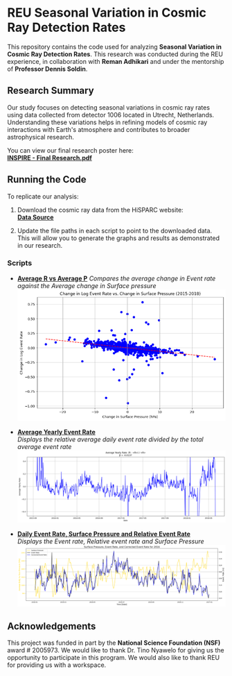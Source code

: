 # REU Seasonal Variation in Cosmic Ray Detection Rates

This repository contains the code used for analyzing **Seasonal Variation in Cosmic Ray Detection Rates**. This research was conducted during the REU experience, in collaboration with **Reman Adhikari** and under the mentorship of **Professor Dennis Soldin**.

## Research Summary

Our study focuses on detecting seasonal variations in cosmic ray rates using data collected from detector 1006 located in Utrecht, Netherlands. Understanding these variations helps in refining models of cosmic ray interactions with Earth's atmosphere and contributes to broader astrophysical research.

You can view our final research poster here:  
**[INSPIRE - Final Research.pdf](https://github.com/user-attachments/files/16937657/INSPIRE-.Final.research.pdf)**

## Running the Code

To replicate our analysis:

1. Download the cosmic ray data from the HiSPARC website:  
   **[Data Source](https://data.hisparc.nl/media/jsparc/data_retrieval.html)**

2. Update the file paths in each script to point to the downloaded data. This will allow you to generate the graphs and results as demonstrated in our research.

### Scripts

- **[Average R vs Average P](https://github.com/AyadAlSamaray/SeasonalVariation/blob/main/Average%20R%20vs%20Average%20P.py)** 
  _Compares the average change in Event rate against the Average change in Surface pressure_
  _![Average R vs Average P Plot](https://github.com/AyadAlSamaray/SeasonalVariation/blob/main/Images/4%20Year%20Event%20Rate%20vs%20Surface%20Pressure.png)_

- **[Average Yearly Event Rate](https://github.com/AyadAlSamaray/SeasonalVariation/blob/main/Average%20Yearly%20Event%20Rate.py)**  
  _Displays the relative average daily event rate divided by the total average event rate_
  _![Average Yearly Event Rate Plot](https://github.com/AyadAlSamaray/SeasonalVariation/blob/main/Images/4%20Year%20Average.png)_

- **[Daily Event Rate, Surface Pressure and Relative Event Rate](https://github.com/AyadAlSamaray/SeasonalVariation/blob/main/Daily%20Event%20Rate%2C%20Surface%20Pressure%20and%20Relative%20Event%20Rate.py)**  
  _Displays the Event rate, Relative event rate and Surface Pressure_ 
  _![Daily Event Rate, Surface Pressure and Relative Event Rate Plot](https://github.com/AyadAlSamaray/SeasonalVariation/blob/main/Images/Relative%20event%20rate.png)_

## Acknowledgements

This project was funded in part by the **National Science Foundation (NSF)** award # 2005973. We would like to thank Dr. Tino Nyawelo for giving us the opportunity to participate in this program. We would also like to thank REU for providing us with a workspace.

